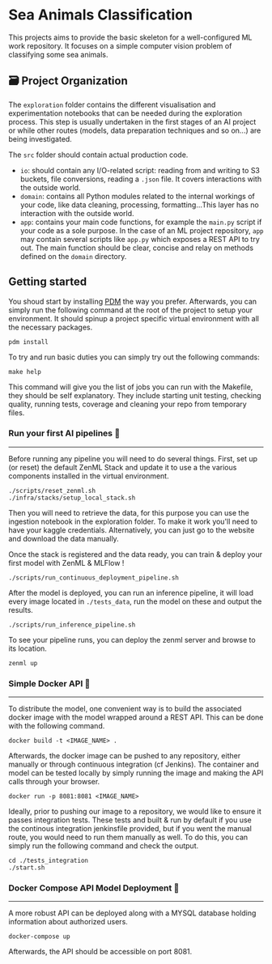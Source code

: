# Sea Animals Classification

This projects aims to provide the basic skeleton for a well-configured ML work repository. It focuses on a simple computer vision problem of classifying some sea animals. 

🗃 Project Organization
------------

The `exploration` folder contains the different visualisation and experimentation notebooks that can be needed during the exploration process. This step is usually undertaken in the first stages of an AI project or while other routes (models, data preparation techniques and so on...) are being investigated.

The `src` folder should contain actual production code.
- `io`: should contain any I/O-related script: reading from and writing to S3 buckets, file conversions, reading a `.json` file. It covers interactions with the outside world.
- `domain`: contains all Python modules related to the internal workings of your code, like data cleaning, processing, formatting...This layer has no interaction with the outside world.
- `app`: contains your main code functions, for example the `main.py` script if your code as a sole purpose. In the case of an ML project repository, `app` may contain several scripts like `app.py` which exposes a REST API to try out. The main function should be clear, concise and relay on methods defined on the `domain` directory.

## Getting started 

You shoud start by installing [PDM](https://github.com/pdm-project/pdm) the way you prefer. Afterwards, you can simply run the following command at the root of the project to setup your environment. It should spinup a project specific virtual environment with all the necessary packages.
```
pdm install
```

To try and run basic duties you can simply try out the following commands:
```
make help
```
This command will give you the list of jobs you can run with the Makefile, they should be self explanatory. They include starting unit testing, checking quality, running tests, coverage and cleaning your repo from temporary files.

### Run your first AI pipelines 🧠
-------------

Before running any pipeline you will need to do several things. First, set up (or reset) the default ZenML Stack and update it to use a the various components installed in the virtual environment.
```
./scripts/reset_zenml.sh
./infra/stacks/setup_local_stack.sh
```

Then you will need to retrieve the data, for this purpose you can use the ingestion notebook in the exploration folder. To make it work you'll need to have your kaggle credentials. Alternatively, you can just go to the website and download the data manually.

Once the stack is registered and the data ready, you can train & deploy your first model with ZenML & MLFlow !
```
./scripts/run_continuous_deployment_pipeline.sh
```

After the model is deployed, you can run an inference pipeline, it will load every image located in `./tests_data`, run the model on these and output the results.
```
./scripts/run_inference_pipeline.sh
```

To see your pipeline runs, you can deploy the zenml server and browse to its location.
```
zenml up
```

### Simple Docker API 🐳 
-------------

To distribute the model, one convenient way is to build the associated docker image with the model wrapped around a REST API. This can be done with the following command.
```
docker build -t <IMAGE_NAME> .
```

Afterwards, the docker image can be pushed to any repository, either manually or through continuous integration (cf Jenkins). The container and model can be tested locally by simply running the image and making the API calls through your browser.

```
docker run -p 8081:8081 <IMAGE_NAME>
```

Ideally, prior to pushing our image to a repository, we would like to ensure it passes integration tests. These tests and built & run by default if you use the continous integration jenkinsfile provided, but if you went the manual route, you would need to run them manually as well. To do this, you can simply run the following command and check the output.

```
cd ./tests_integration
./start.sh
```

### Docker Compose API Model Deployment 🐳
-------------

A more robust API can be deployed along with a MYSQL database holding information about authorized users.

```
docker-compose up
```

Afterwards, the API should be accessible on port 8081.